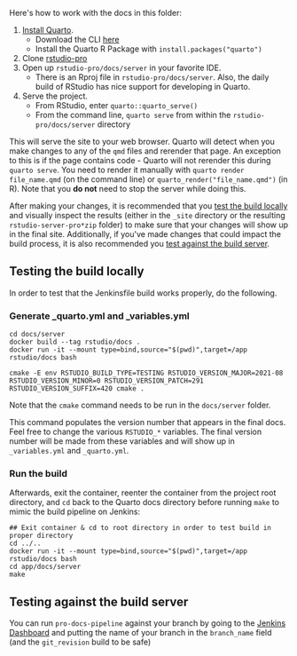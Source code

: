 Here's how to work with the docs in this folder:

1. [Install Quarto](https://quarto.org/docs/getting-started/installation.html). 
    * Download the CLI [here](https://github.com/quarto-dev/quarto-cli/releases/latest)
    * Install the Quarto R Package with `install.packages("quarto")`
2. Clone [rstudio-pro](https://github.com/rstudio/rstudio-pro)
3. Open up `rstudio-pro/docs/server` in your favorite IDE. 
    * There is an Rproj file in `rstudio-pro/docs/server`. Also, the daily build of RStudio has nice support for developing in Quarto.
4. Serve the project. 
    * From RStudio, enter `quarto::quarto_serve()`
    * From the command line, `quarto serve` from within the `rstudio-pro/docs/server` directory

This will serve the site to your web browser. Quarto will detect when you make changes to any of the `qmd` files and rerender that page. 
An exception to this is if the page contains code - Quarto will not rerender this during `quarto serve`. 
You need to render it manually with `quarto render file_name.qmd` (on the command line) or `quarto_render("file_name.qmd")` (in R). 
Note that you **do not** need to stop the server while doing this.

After making your changes, it is recommended that you [test the build locally](#test-local) and visually inspect the results (either in the `_site` directory or the resulting `rstudio-server-pro*zip` folder) to make sure that your changes will show up in the final site. Additionally, if you've made changes that could impact the build process, it is also recommended you [test against the build server](#test-build-server).

## <a id="test-local"></a>Testing the build locally

In order to test that the Jenkinsfile build works properly, do the following.

### <a id="generate"></a> Generate \_quarto.yml and \_variables.yml

```
cd docs/server
docker build --tag rstudio/docs .
docker run -it --mount type=bind,source="$(pwd)",target=/app rstudio/docs bash

cmake -E env RSTUDIO_BUILD_TYPE=TESTING RSTUDIO_VERSION_MAJOR=2021-08 RSTUDIO_VERSION_MINOR=0 RSTUDIO_VERSION_PATCH=291 RSTUDIO_VERSION_SUFFIX=420 cmake .
```
Note that the `cmake` command needs to be run in the `docs/server` folder.

This command populates the version number that appears in the final docs. 
Feel free to change the various `RSTUDIO_*` variables.
The final version number will be made from these variables and will show up in `_variables.yml` and `_quarto.yml`.

### <a id="local-run"></a>Run the build

Afterwards, exit the container, reenter the container from the project root directory, and `cd` back to the Quarto docs directory before running `make` to mimic the build pipeline on Jenkins: 

```
## Exit container & cd to root directory in order to test build in proper directory
cd ../..
docker run -it --mount type=bind,source="$(pwd)",target=/app rstudio/docs bash
cd app/docs/server
make
```

## <a id="test-build-server"></a>Testing against the build server

You can run `pro-docs-pipeline` against your branch by going to the [Jenkins Dashboard](https://build.rstudioservices.com/job/IDE/job/pro-docs-pipeline/build?delay=0sec) and putting the name of your branch in the `branch_name` field (and the `git_revision` build to be safe)
